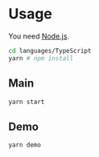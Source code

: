# Usage

You need [Node.js](https://nodejs.org/).

```sh
cd languages/TypeScript
yarn # npm install
```

## Main

```sh
yarn start
```

## Demo

```sh
yarn demo
```
